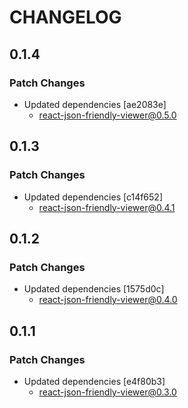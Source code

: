 # CHANGELOG

## 0.1.4

### Patch Changes

- Updated dependencies [ae2083e]
  - react-json-friendly-viewer@0.5.0

## 0.1.3

### Patch Changes

- Updated dependencies [c14f652]
  - react-json-friendly-viewer@0.4.1

## 0.1.2

### Patch Changes

- Updated dependencies [1575d0c]
  - react-json-friendly-viewer@0.4.0

## 0.1.1

### Patch Changes

- Updated dependencies [e4f80b3]
  - react-json-friendly-viewer@0.3.0
